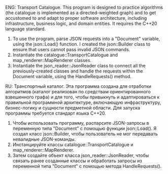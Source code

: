 ENG: 
Transport Catalogue.
This program is designed to practice algorithms (the catalogue is implemented as a directed-weighted graph) and to get accustomed to and adapt to proper software architecture, including infrastructure, business logic, and domain entities. 
It requires the C++20 language standard.
1) To use the program, parse JSON requests into a "Document" variable, using the json::Load() function. I created the json::Builder class to ensure that users cannot pass invalid JSON commands.
2) Instantiate the catalogue::TransportCatalogue and map_renderer::MapRenderer classes.
3) Instantiate the json_reader::JsonReader class to connect all the previously-created classes and handle the requests within the Document variable, using the HandleRequests() method.

RU:
Транспортный каталог.
Эта программа создана для отработки алгоритмов (каталог реализован по средствам ориентированного взвешенного графа) и для того, чтобы привыкнуть и адаптироваться к правильной программной архитектуре, включающую инфраструктуру, бизнес-логику и сущности предметной области.
Для запуска программы требуется стандарт языка C++20.
1) Чтобы использовать программу, распарсите JSON-запросы в переменную типа "Document" с помощью функции json::Load(). Я создал класс json::Builder, чтобы пользователь не мог передавать невалидные JSON-команды.
2) Инстанцируйте классы catalogue::TransportCatalogue и map_renderer::MapRenderer.
3) Затем создайте объект класса json_reader::JsonReader, чтобы связать ранее созданные классы и обработать запросы из переменной типа "Document" с помощью метода HandleRequests().
